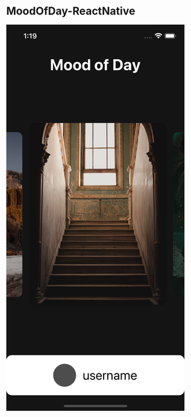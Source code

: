 # MoodOfDay-ReactNative
![alt text](https://github.com/thepetruha/MoodOfDay-ReactNative/blob/c59cb23c1da34b97d6584996d60fccf2ac112c6b/Simulator%20Screen%20Shot%20-%20iPhone%2013%20-%202021-12-25%20at%2001.19.04.png)

